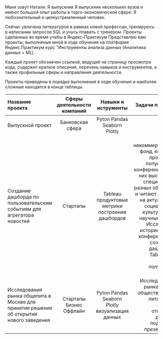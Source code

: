 Меня зовут Натали.
Я выпускник 
Я выпускник нескольких вузов и имеют большой опыт работы в торго-экономической сфере.
Я любознательный и целеустремленный человек.

Сейчас увлечена литературой в рамках новой профессии, тренируюсь в написании запросов SQL и учусь плавать с тренером.
Проекты сделанные во время учебы в Яндекс-Практикум
Представляю вам проекты, выполненые мной в ходе обучения на платформе Яндекс.Практикум курс "Инструменты анализа данных (Аналитика данных + ML).

Каждый проект обозначен ссылкой, ведущей на страницу просмотра кода, содержит краткое описание, перечень навыков и инструментов, а также профильные сферы и направления деятельности.

Проекты приведены в порядке выполнения в ходе обучения и наиболее сложные находятся в конце таблицы.

Название проекта | Сферы деятельности компаний  | Навыки и иструменты | Задачи проекта
:----------------|:----------------------------:|:-------------------:|--------------:
Выпускной проект|Банковская сфера|Pyton Pandas Seaborn Plotly| 
Создание дашборда по пользовательским событиям для агрегатора новостей|Стартапы|Tableau продуктовые метрики построение дашбордов|TED - некоммерческий фонд, который проводить популярные конференции. На них выступают специалисты разных областей и читают лекции на актуальные социальные, культурные и научные темы. Исследуете историю TED-конференций и создадите дашборд в Tableau на основе полученых знаний
Исследования рынка общепита в Москве для принятия решения об открытии нового заведения|Стартапы Бизнес Оффлайн|Pyton Pandas Seaborn Plotly визуализация данных|Исследование рынка рынка общественного питания на основе открытых данных, подготова презентации 


